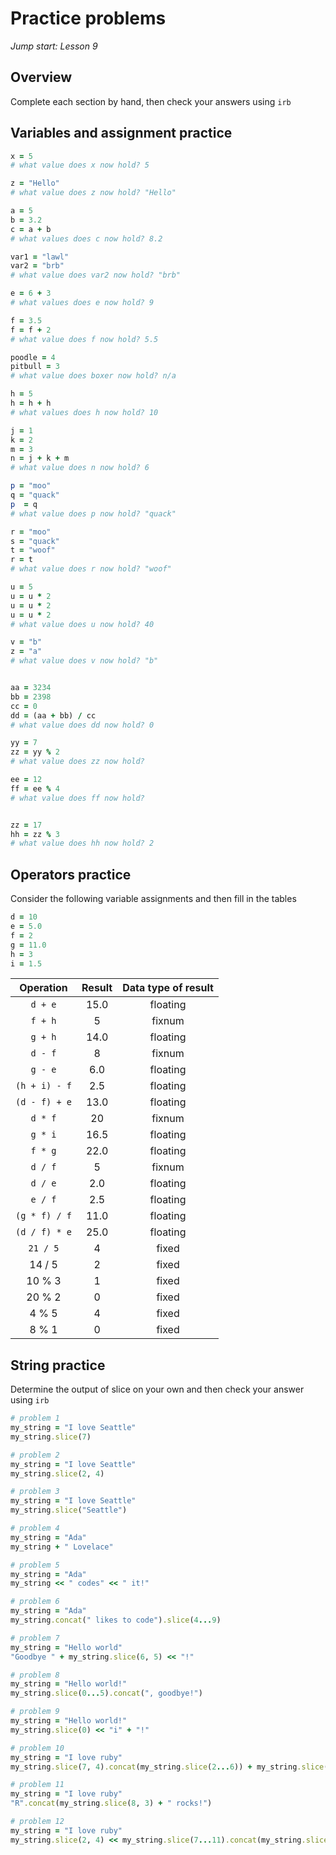 # Practice problems
_Jump start: Lesson 9_

## Overview
Complete each section by hand, then check your answers using `irb`

## Variables and assignment practice

```ruby
x = 5
# what value does x now hold? 5 

z = "Hello"
# what value does z now hold? "Hello"

a = 5
b = 3.2
c = a + b
# what values does c now hold? 8.2

var1 = "lawl"
var2 = "brb"
# what value does var2 now hold? "brb"

e = 6 + 3
# what values does e now hold? 9

f = 3.5
f = f + 2
# what value does f now hold? 5.5

poodle = 4
pitbull = 3
# what value does boxer now hold? n/a

h = 5
h = h + h
# what values does h now hold? 10

j = 1
k = 2
m = 3
n = j + k + m
# what value does n now hold? 6

p = "moo"
q = "quack"
p  = q
# what value does p now hold? "quack"

r = "moo"
s = "quack"
t = "woof"
r = t
# what value does r now hold? "woof"

u = 5
u = u * 2
u = u * 2
u = u * 2
# what value does u now hold? 40

v = "b"
z = "a"
# what value does v now hold? "b"


aa = 3234
bb = 2398
cc = 0
dd = (aa + bb) / cc
# what value does dd now hold? 0

yy = 7
zz = yy % 2
# what value does zz now hold?

ee = 12
ff = ee % 4
# what value does ff now hold?


zz = 17
hh = zz % 3
# what value does hh now hold? 2
```

## Operators practice
Consider the following variable assignments and then fill in the tables

```ruby
d = 10
e = 5.0
f = 2
g = 11.0
h = 3
i = 1.5
```

| Operation | Result | Data type of result |
| :---: | :---:| :---: |
| `d + e` | 15.0| floating |
| `f + h` | 5 | fixnum |
| `g + h` | 14.0 | floating |
| `d - f` | 8 | fixnum |
| `g - e` | 6.0 | floating |
| `(h + i) - f` | 2.5|  floating|
| `(d - f) + e` | 13.0 |  floating|
| `d * f` | 20| fixnum | |
| `g * i` | 16.5|  floating | |
| `f * g` | 22.0| floating  | |
| `d / f` |  5 |fixnum|  |
| `d / e` | 2.0 | floating  | |
| `e / f` |2.5  | floating |  |
| `(g * f) / f` | 11.0| floating  | |
| `(d / f) * e` | 25.0 | floating  | |
| `21 / 5` | 4| fixed  |  |
| 14 / 5 | 2 | fixed  | |
| 10 % 3 | 1 | fixed  | |
| 20 % 2 | 0 | fixed  | |
| 4 % 5 | 4| fixed |  |
| 8 % 1 | 0 | fixed  | |

## String practice
Determine the output of slice on your own and then check your answer using `irb`
 
```ruby
# problem 1
my_string = "I love Seattle"
my_string.slice(7) 

# problem 2
my_string = "I love Seattle"
my_string.slice(2, 4)

# problem 3
my_string = "I love Seattle"
my_string.slice("Seattle")

# problem 4
my_string = "Ada"
my_string + " Lovelace"

# problem 5
my_string = "Ada"
my_string << " codes" << " it!"

# problem 6
my_string = "Ada"
my_string.concat(" likes to code").slice(4...9)

# problem 7
my_string = "Hello world"
"Goodbye " + my_string.slice(6, 5) << "!"

# problem 8
my_string = "Hello world!"
my_string.slice(0...5).concat(", goodbye!")

# problem 9
my_string = "Hello world!"
my_string.slice(0) << "i" + "!"

# problem 10
my_string = "I love ruby"
my_string.slice(7, 4).concat(my_string.slice(2...6)) + my_string.slice(0)

# problem 11
my_string = "I love ruby"
"R".concat(my_string.slice(8, 3) + " rocks!")

# problem 12
my_string = "I love ruby"
my_string.slice(2, 4) << my_string.slice(7...11).concat(my_string.slice(2...6))
```
